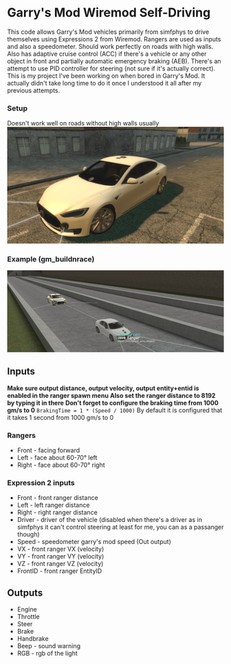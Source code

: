 # Garry's Mod Wiremod Self-Driving
This code allows Garry's Mod vehicles primarily from simfphys to drive themselves using Expressions 2 from Wiremod. Rangers are used as inputs and also a speedometer. Should work perfectly on roads with high walls. Also has adaptive cruise control (ACC) if there's a vehicle or any other object in front and partially automatic emergency braking (AEB). There's an attempt to use PID controller for steering (not sure if it's actually correct). This is my project I've been working on when bored in Garry's Mod. It actually didn't take long time to do it once I understood it all after my previous attempts.

### Setup
Doesn't work well on roads without high walls usually
![Setup (gm_fork)](image.png)
### Example (gm_buildnrace)
![Example (gm_buildnrace)](image2.png)

## Inputs
**Make sure output distance, output velocity, output entity+entid is enabled in the ranger spawn menu**
**Also set the ranger distance to 8192 by typing it in there**
**Don't forget to configure the braking time from 1000 gm/s to 0**
`BrakingTime = 1 * (Speed / 1000)`
By default it is configured that it takes 1 second from 1000 gm/s to 0

### Rangers
* Front - facing forward
* Left - face about 60-70° left
* Right - face about 60-70° right

### Expression 2 inputs
* Front - front ranger distance
* Left - left ranger distance
* Right - right ranger distance
* Driver - driver of the vehicle (disabled when there's a driver as in simfphys it can't control steering at least for me, you can as a passanger though)
* Speed - speedometer garry's mod speed (Out output)
* VX - front ranger VX (velocity)
* VY - front ranger VY (velocity)
* VZ - front ranger VZ (velocity)
* FrontID - front ranger EntityID

## Outputs
* Engine
* Throttle
* Steer
* Brake
* Handbrake
* Beep - sound warning
* RGB - rgb of the light 
